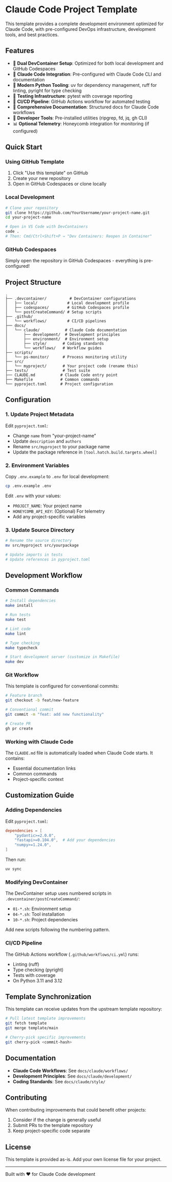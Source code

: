 # Claude Code Project Template

This template provides a complete development environment optimized for Claude Code, with pre-configured DevOps infrastructure, development tools, and best practices.

## Features

- 🐳 **Dual DevContainer Setup**: Optimized for both local development and GitHub Codespaces
- 🤖 **Claude Code Integration**: Pre-configured with Claude Code CLI and documentation
- 🐍 **Modern Python Tooling**: uv for dependency management, ruff for linting, pyright for type checking
- 🧪 **Testing Infrastructure**: pytest with coverage reporting
- 🔄 **CI/CD Pipeline**: GitHub Actions workflow for automated testing
- 📝 **Comprehensive Documentation**: Structured docs for Claude Code workflows
- 🔧 **Developer Tools**: Pre-installed utilities (ripgrep, fd, jq, gh CLI)
- 📊 **Optional Telemetry**: Honeycomb integration for monitoring (if configured)

## Quick Start

### Using GitHub Template

1. Click "Use this template" on GitHub
2. Create your new repository
3. Open in GitHub Codespaces or clone locally

### Local Development

```bash
# Clone your repository
git clone https://github.com/YourUsername/your-project-name.git
cd your-project-name

# Open in VS Code with DevContainers
code .
# Then: Cmd/Ctrl+Shift+P → "Dev Containers: Reopen in Container"
```

### GitHub Codespaces

Simply open the repository in GitHub Codespaces - everything is pre-configured!

## Project Structure

```
.
├── .devcontainer/          # DevContainer configurations
│   ├── local/             # Local development profile
│   ├── codespaces/        # GitHub Codespaces profile
│   └── postCreateCommand/ # Setup scripts
├── .github/
│   └── workflows/         # CI/CD pipelines
├── docs/
│   └── claude/           # Claude Code documentation
│       ├── development/  # Development principles
│       ├── environment/  # Environment setup
│       ├── style/       # Coding standards
│       └── workflows/   # Workflow guides
├── scripts/
│   └── ps-monitor/      # Process monitoring utility
├── src/
│   └── myproject/       # Your project code (rename this)
├── tests/               # Test suite
├── CLAUDE.md           # Claude Code entry point
├── Makefile            # Common commands
└── pyproject.toml      # Project configuration
```

## Configuration

### 1. Update Project Metadata

Edit `pyproject.toml`:
- Change `name` from "your-project-name"
- Update `description` and `authors`
- Rename `src/myproject` to your package name
- Update the package reference in `[tool.hatch.build.targets.wheel]`

### 2. Environment Variables

Copy `.env.example` to `.env` for local development:

```bash
cp .env.example .env
```

Edit `.env` with your values:
- `PROJECT_NAME`: Your project name
- `HONEYCOMB_API_KEY`: (Optional) For telemetry
- Add any project-specific variables

### 3. Update Source Directory

```bash
# Rename the source directory
mv src/myproject src/yourpackage

# Update imports in tests
# Update references in pyproject.toml
```

## Development Workflow

### Common Commands

```bash
# Install dependencies
make install

# Run tests
make test

# Lint code
make lint

# Type checking
make typecheck

# Start development server (customize in Makefile)
make dev
```

### Git Workflow

This template is configured for conventional commits:

```bash
# Feature branch
git checkout -b feat/new-feature

# Conventional commit
git commit -m "feat: add new functionality"

# Create PR
gh pr create
```

### Working with Claude Code

The `CLAUDE.md` file is automatically loaded when Claude Code starts. It contains:
- Essential documentation links
- Common commands
- Project-specific context

## Customization Guide

### Adding Dependencies

Edit `pyproject.toml`:

```toml
dependencies = [
    "pydantic>=2.0.0",
    "fastapi>=0.104.0",  # Add your dependencies
    "numpy>=1.24.0",
]
```

Then run:
```bash
uv sync
```

### Modifying DevContainer

The DevContainer setup uses numbered scripts in `.devcontainer/postCreateCommand/`:
- `01-*.sh`: Environment setup
- `04-*.sh`: Tool installation
- `10-*.sh`: Project dependencies

Add new scripts following the numbering pattern.

### CI/CD Pipeline

The GitHub Actions workflow (`.github/workflows/ci.yml`) runs:
- Linting (ruff)
- Type checking (pyright)
- Tests with coverage
- On Python 3.11 and 3.12

## Template Synchronization

This template can receive updates from the upstream template repository:

```bash
# Pull latest template improvements
git fetch template
git merge template/main

# Cherry-pick specific improvements
git cherry-pick <commit-hash>
```

## Documentation

- **Claude Code Workflows**: See `docs/claude/workflows/`
- **Development Principles**: See `docs/claude/development/`
- **Coding Standards**: See `docs/claude/style/`

## Contributing

When contributing improvements that could benefit other projects:
1. Consider if the change is generally useful
2. Submit PRs to the template repository
3. Keep project-specific code separate

## License

This template is provided as-is. Add your own license file for your project.

---

Built with ❤️ for Claude Code development